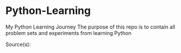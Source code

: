 # Python-Learning
My Python Learning Journey
The purpose of this repo is to contain all problem sets and experiments from learning Python

Source(s):

